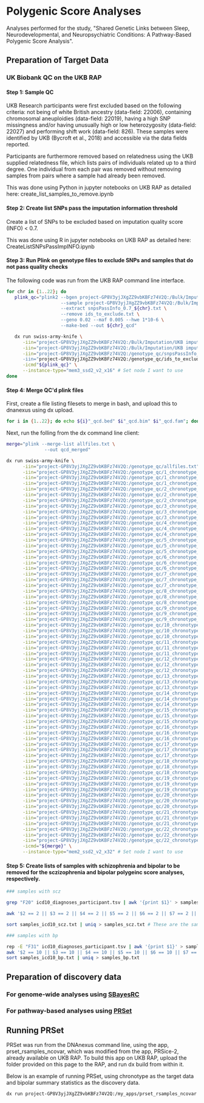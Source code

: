 # Polygenic Score Analyses
Analyses performed for the study, "Shared Genetic Links between Sleep, Neurodevelopmental, and Neuropsychiatric Conditions: A Pathway-Based Polygenic Score Analysis".


## Preparation of Target Data

### UK Biobank QC on the UKB RAP

#### Step 1: Sample QC
UKB Research participants were first excluded based on the following criteria: not being of white British ancestry (data-field: 22006), containing chromosomal aneuploidies (data-field: 22019), having a high SNP missingness and/or having unusually high or low heterozygosity (data-field: 22027) and performing shift work (data-field: 826). These samples were identified by UKB (Bycroft et al., 2018) and accessible via the data fields reported. 

Participants are furthermore removed based on relatedness using the UKB supplied relatedness file, which lists pairs of individuals related up to a third degree. One individual from each pair was removed without removing samples from pairs where a sample had already been removed.

This was done using Python in jupyter notebooks on UKB RAP as detailed here: create_list_samples_to_remove.ipynb

#### Step 2: Create list SNPs pass the imputation information threshold
Create a list of SNPs to be excluded based on imputation quality score (INFO) < 0.7.

This was done using R in jupyter notebooks on UKB RAP as detailed here: CreateListSNPsPassImpINFO.ipynb

#### Step 3: Run Plink on genotype files to exclude SNPs and samples that do not pass quality checks
The following code was run from the UKB RAP command line interface.
```bash
for chr in {1..22}; do
   plink_qc="plink2 --bgen project-GP8V3yjJXgZZ9vbKBFz74V2Q:/Bulk/Imputation/UKB imputation from genotype/ukb22828_c${chr}_b0_v3 \
                    --sample project-GP8V3yjJXgZZ9vbKBFz74V2Q:/Bulk/Imputation/UKB imputation from genotype/ukb22828_c${chr}_b0_v3
                    --extract snpsPassInfo_0.7_${chr}.txt \
                    --remove ids_to_exclude.txt \
                    --geno 0.02 --maf 0.005 --hwe 1*10-6 \
                    --make-bed --out ${chr}_qcd" 

   dx run swiss-army-knife \
      -iin="project-GP8V3yjJXgZZ9vbKBFz74V2Q:/Bulk/Imputation/UKB imputation from genotype/ukb22828_c${chr}_b0_v3.bgen" \
      -iin="project-GP8V3yjJXgZZ9vbKBFz74V2Q:/Bulk/Imputation/UKB imputation from genotype/ukb22828_c${chr}_b0_v3.sample" \
      -iin="project-GP8V3yjJXgZZ9vbKBFz74V2Q:/genotype_qc/snpsPassInfo_0.7_${chr}.txt \
      -iin="project-GP8V3yjJXgZZ9vbKBFz74V2Q:/genotype_qc/ids_to_exclude.txt \
      -icmd"${plink_qc}" \
      --instance-type="mem3_ssd2_v2_x16" # Set node I want to use
done
```
#### Step 4: Merge QC'd plink files

First, create a file listing filesets to merge in bash, and upload this to dnanexus using dx upload.
```bash
for i in {1..22}; do echo ${i}"_qcd.bed" $i"_qcd.bim" $i"_qcd.fam"; done > allfiles.txt
```
Next, run the folling from the dx command line client:
```bash
merge="plink --merge-list allfiles.txt \
              --out qcd_merged"

dx run swiss-army-knife \
      -iin="project-GP8V3yjJXgZZ9vbKBFz74V2Q:/genotype_qc/allfiles.txt" \
      -iin="project-GP8V3yjJXgZZ9vbKBFz74V2Q:/genotype_qc/1_chronotype_qcd.bed" \
      -iin="project-GP8V3yjJXgZZ9vbKBFz74V2Q:/genotype_qc/1_chronotype_qcd.fam" \
      -iin="project-GP8V3yjJXgZZ9vbKBFz74V2Q:/genotype_qc/1_chronotype_qcd.bim" \
      -iin="project-GP8V3yjJXgZZ9vbKBFz74V2Q:/genotype_qc/2_chronotype_qcd.bed" \
      -iin="project-GP8V3yjJXgZZ9vbKBFz74V2Q:/genotype_qc/2_chronotype_qcd.fam" \
      -iin="project-GP8V3yjJXgZZ9vbKBFz74V2Q:/genotype_qc/2_chronotype_qcd.bim" \
      -iin="project-GP8V3yjJXgZZ9vbKBFz74V2Q:/genotype_qc/3_chronotype_qcd.bed" \
      -iin="project-GP8V3yjJXgZZ9vbKBFz74V2Q:/genotype_qc/3_chronotype_qcd.fam" \
      -iin="project-GP8V3yjJXgZZ9vbKBFz74V2Q:/genotype_qc/3_chronotype_qcd.bim" \
      -iin="project-GP8V3yjJXgZZ9vbKBFz74V2Q:/genotype_qc/4_chronotype_qcd.bed" \
      -iin="project-GP8V3yjJXgZZ9vbKBFz74V2Q:/genotype_qc/4_chronotype_qcd.fam" \
      -iin="project-GP8V3yjJXgZZ9vbKBFz74V2Q:/genotype_qc/4_chronotype_qcd.bim" \
      -iin="project-GP8V3yjJXgZZ9vbKBFz74V2Q:/genotype_qc/5_chronotype_qcd.bed" \
      -iin="project-GP8V3yjJXgZZ9vbKBFz74V2Q:/genotype_qc/5_chronotype_qcd.fam" \
      -iin="project-GP8V3yjJXgZZ9vbKBFz74V2Q:/genotype_qc/5_chronotype_qcd.bim" \
      -iin="project-GP8V3yjJXgZZ9vbKBFz74V2Q:/genotype_qc/6_chronotype_qcd.bed" \
      -iin="project-GP8V3yjJXgZZ9vbKBFz74V2Q:/genotype_qc/6_chronotype_qcd.fam" \
      -iin="project-GP8V3yjJXgZZ9vbKBFz74V2Q:/genotype_qc/6_chronotype_qcd.bim" \
      -iin="project-GP8V3yjJXgZZ9vbKBFz74V2Q:/genotype_qc/7_chronotype_qcd.bed" \
      -iin="project-GP8V3yjJXgZZ9vbKBFz74V2Q:/genotype_qc/7_chronotype_qcd.fam" \
      -iin="project-GP8V3yjJXgZZ9vbKBFz74V2Q:/genotype_qc/7_chronotype_qcd.bim" \
      -iin="project-GP8V3yjJXgZZ9vbKBFz74V2Q:/genotype_qc/8_chronotype_qcd.bed" \
      -iin="project-GP8V3yjJXgZZ9vbKBFz74V2Q:/genotype_qc/8_chronotype_qcd.fam" \
      -iin="project-GP8V3yjJXgZZ9vbKBFz74V2Q:/genotype_qc/8_chronotype_qcd.bim" \
      -iin="project-GP8V3yjJXgZZ9vbKBFz74V2Q:/genotype_qc/9_chronotype_qcd.bed" \
      -iin="project-GP8V3yjJXgZZ9vbKBFz74V2Q:/genotype_qc/9_chronotype_qcd.fam" \
      -iin="project-GP8V3yjJXgZZ9vbKBFz74V2Q:/genotype_qc/9_chronotype_qcd.bim" \
      -iin="project-GP8V3yjJXgZZ9vbKBFz74V2Q:/genotype_qc/10_chronotype_qcd.bed" \
      -iin="project-GP8V3yjJXgZZ9vbKBFz74V2Q:/genotype_qc/10_chronotype_qcd.fam" \
      -iin="project-GP8V3yjJXgZZ9vbKBFz74V2Q:/genotype_qc/10_chronotype_qcd.bim" \
      -iin="project-GP8V3yjJXgZZ9vbKBFz74V2Q:/genotype_qc/11_chronotype_qcd.bed" \
      -iin="project-GP8V3yjJXgZZ9vbKBFz74V2Q:/genotype_qc/11_chronotype_qcd.fam" \
      -iin="project-GP8V3yjJXgZZ9vbKBFz74V2Q:/genotype_qc/11_chronotype_qcd.bim" \
      -iin="project-GP8V3yjJXgZZ9vbKBFz74V2Q:/genotype_qc/12_chronotype_qcd.bed" \
      -iin="project-GP8V3yjJXgZZ9vbKBFz74V2Q:/genotype_qc/12_chronotype_qcd.fam" \
      -iin="project-GP8V3yjJXgZZ9vbKBFz74V2Q:/genotype_qc/12_chronotype_qcd.bim" \
      -iin="project-GP8V3yjJXgZZ9vbKBFz74V2Q:/genotype_qc/13_chronotype_qcd.bed" \
      -iin="project-GP8V3yjJXgZZ9vbKBFz74V2Q:/genotype_qc/13_chronotype_qcd.fam" \
      -iin="project-GP8V3yjJXgZZ9vbKBFz74V2Q:/genotype_qc/13_chronotype_qcd.bim" \
      -iin="project-GP8V3yjJXgZZ9vbKBFz74V2Q:/genotype_qc/14_chronotype_qcd.bed" \
      -iin="project-GP8V3yjJXgZZ9vbKBFz74V2Q:/genotype_qc/14_chronotype_qcd.fam" \
      -iin="project-GP8V3yjJXgZZ9vbKBFz74V2Q:/genotype_qc/14_chronotype_qcd.bim" \
      -iin="project-GP8V3yjJXgZZ9vbKBFz74V2Q:/genotype_qc/15_chronotype_qcd.bed" \
      -iin="project-GP8V3yjJXgZZ9vbKBFz74V2Q:/genotype_qc/15_chronotype_qcd.fam" \
      -iin="project-GP8V3yjJXgZZ9vbKBFz74V2Q:/genotype_qc/15_chronotype_qcd.bim" \
      -iin="project-GP8V3yjJXgZZ9vbKBFz74V2Q:/genotype_qc/16_chronotype_qcd.bed" \
      -iin="project-GP8V3yjJXgZZ9vbKBFz74V2Q:/genotype_qc/16_chronotype_qcd.fam" \
      -iin="project-GP8V3yjJXgZZ9vbKBFz74V2Q:/genotype_qc/16_chronotype_qcd.bim" \
      -iin="project-GP8V3yjJXgZZ9vbKBFz74V2Q:/genotype_qc/17_chronotype_qcd.bed" \
      -iin="project-GP8V3yjJXgZZ9vbKBFz74V2Q:/genotype_qc/17_chronotype_qcd.fam" \
      -iin="project-GP8V3yjJXgZZ9vbKBFz74V2Q:/genotype_qc/17_chronotype_qcd.bim" \
      -iin="project-GP8V3yjJXgZZ9vbKBFz74V2Q:/genotype_qc/18_chronotype_qcd.bed" \
      -iin="project-GP8V3yjJXgZZ9vbKBFz74V2Q:/genotype_qc/18_chronotype_qcd.fam" \
      -iin="project-GP8V3yjJXgZZ9vbKBFz74V2Q:/genotype_qc/18_chronotype_qcd.bim" \
      -iin="project-GP8V3yjJXgZZ9vbKBFz74V2Q:/genotype_qc/19_chronotype_qcd.bed" \
      -iin="project-GP8V3yjJXgZZ9vbKBFz74V2Q:/genotype_qc/19_chronotype_qcd.fam" \
      -iin="project-GP8V3yjJXgZZ9vbKBFz74V2Q:/genotype_qc/19_chronotype_qcd.bim" \
      -iin="project-GP8V3yjJXgZZ9vbKBFz74V2Q:/genotype_qc/20_chronotype_qcd.bed" \
      -iin="project-GP8V3yjJXgZZ9vbKBFz74V2Q:/genotype_qc/20_chronotype_qcd.fam" \
      -iin="project-GP8V3yjJXgZZ9vbKBFz74V2Q:/genotype_qc/20_chronotype_qcd.bim" \
      -iin="project-GP8V3yjJXgZZ9vbKBFz74V2Q:/genotype_qc/21_chronotype_qcd.bed" \
      -iin="project-GP8V3yjJXgZZ9vbKBFz74V2Q:/genotype_qc/21_chronotype_qcd.fam" \
      -iin="project-GP8V3yjJXgZZ9vbKBFz74V2Q:/genotype_qc/21_chronotype_qcd.bim" \
      -iin="project-GP8V3yjJXgZZ9vbKBFz74V2Q:/genotype_qc/22_chronotype_qcd.bed" \
      -iin="project-GP8V3yjJXgZZ9vbKBFz74V2Q:/genotype_qc/22_chronotype_qcd.fam" \
      -iin="project-GP8V3yjJXgZZ9vbKBFz74V2Q:/genotype_qc/22_chronotype_qcd.bim" \
      -icmd="${merge}" \
      --instance-type="mem2_ssd2_v2_x32" # Set node I want to use
```
#### Step 5: Create lists of samples with schizophrenia and bipolar to be removed for the sczizophrenia and bipolar polygeinc score analyses, respectively.
```bash
### samples with scz

grep "F20" icd10_diagnoses_participant.tsv | awk '{print $1}' > samples_icd10_scz.txt

awk '$2 == 2 || $3 == 2 || $4 == 2 || $5 == 2 || $6 == 2 || $7 == 2 || $8 == 2 || $9 == 2 || $10 == 2 || $11 == 2 || $12 == 2 || $13 == 2 || $14 == 2 {print $1}' MentalHealthDiagnosedProfessional.tsv >> samples_icd10_scz.txt

sort samples_icd10_scz.txt | uniq > samples_scz.txt # These are the samples I want to remove

### samples with bp

rep -E "F31" icd10_diagnoses_participant.tsv | awk '{print $1}' > samples_icd10_bp.txt
awk '$2 == 10 || $3 == 10 || $4 == 10 || $5 == 10 || $6 == 10 || $7 == 10 || $8 == 10 || $9 == 10 || $10 == 10 || $11 == 10 || $12 == 10 || $13 == 10 || $14 == 10' MentalHealthDiagnosedProfessional.tsv | awk '{prink $1}' >> samples_icd10_bp.txt
sort samples_icd10_bp.txt | uniq > samples_bp.txt
```

## Preparation of discovery data
### For genome-wide analyses using [SBayesRC](https://www.biorxiv.org/content/10.1101/2022.10.12.510418v1)


### For pathway-based analyses using [PRSet](https://journals.plos.org/plosgenetics/article?id=10.1371/journal.pgen.1010624) 

## Running PRSet
PRSet was run from the DNAnexus command line, using the app, prset_rsamples_ncovar, which was modified from the app, PRSice-2, already available on UKB RAP. To build this app on UKB RAP, upload the folder provided on this page to the RAP, and run dx build from within it.

Below is an example of running PRSet, using chronotype as the target data and bipolar summary statistics as the discovery data.

```bash
dx run project-GP8V3yjJXgZZ9vbKBFz74V2Q:/my_apps/prset_rsamples_ncovar --instance-type mem3_ssd1_v2_x32 -ibase_assoc="project-GP8V3yjJXgZZ9vbKBFz74V2Q:/prset/input_files/bp_files/daner_bip_pgc3_nm_noukbiobank.filt0.5.assoc" -iplink_bed="project-GP8V3yjJXgZZ9vbKBFz74V2Q:/genotype_qc/chrono_merged_filt.bed" -iplink_bim="project-GP8V3yjJXgZZ9vbKBFz74V2Q:/genotype_qc/chrono_merged_filt.bim" -iplink_fam="project-GP8V3yjJXgZZ9vbKBFz74V2Q:/genotype_qc/chrono_merged_filt.fam" -igtf="project-GP8V3yjJXgZZ9vbKBFz74V2Q:/prset/input_files/Homo_sapiens.GRCh37.87.gtf" -imsigdb="project-GP8V3yjJXgZZ9vbKBFz74V2Q:/prset/input_files/pathways502500.txt" -iextract_snps="project-GP8V3yjJXgZZ9vbKBFz74V2Q:/prset/input_files/bp_files/snps2keep_filt0.5.bim" -iremove_samples="project-GP8V3yjJXgZZ9vbKBFz74V2Q:/prset/input_files/scz_files/samples_bp.txt" -iextra_options="--wind-3 10k --wind-5 35k --proxy 0.8 --A1 A1 --A2 A2 --pvalue P --clump-r2 0.2 --stat OR --snp SNP --base-info INFO:0.7 --set-perm 5000" --priority low
```




